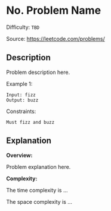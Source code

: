# No. Problem Name 

Difficulty: ```TBD```

Source: https://leetcode.com/problems/

## Description

Problem description here.

Example 1:

```
Input: fizz
Output: buzz
```

Constraints:
```
Must fizz and buzz
```

## Explanation

__Overview:__

Problem explanation here.

__Complexity:__

The time complexity is ...

The space complexity is ...